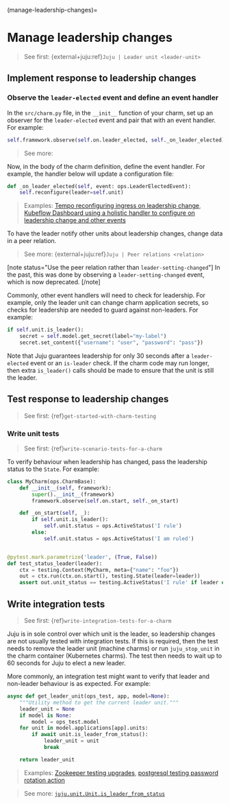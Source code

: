 (manage-leadership-changes)=
# Manage leadership changes
> See first: {external+juju:ref}`Juju | Leader unit <leader-unit>`

## Implement response to leadership changes

### Observe the `leader-elected` event and define an event handler

In the `src/charm.py` file, in the `__init__` function of your charm, set up an observer for the `leader-elected` event and pair that with an event handler. For example:

```python
self.framework.observe(self.on.leader_elected, self._on_leader_elected)
```

> See more: [](ops.LeaderElectedEvent)

Now, in the body of the charm definition, define the event handler. For example, the handler below will update a configuration file:

```python
def _on_leader_elected(self, event: ops.LeaderElectedEvent):
    self.reconfigure(leader=self.unit)
```

> Examples: [Tempo reconfiguring ingress on leadership change](https://github.com/canonical/tempo-k8s-operator/blob/3f94027b6173f436968a4736a1f2d89a1f17b2e1/src/charm.py#L263), [Kubeflow Dashboard using a holistic handler to configure on leadership change and other events](https://github.com/canonical/kubeflow-dashboard-operator/blob/02caa736a6ea8986b8cba23b63c08a12aaedb86c/src/charm.py#L82)

To have the leader notify other units about leadership changes, change data in a peer relation.

> See more: {external+juju:ref}`Juju | Peer relations <relation>`

[note status="Use the peer relation rather than `leader-setting-changed`"]
In the past, this was done by observing a `leader-setting-changed` event, which is now deprecated.
[/note]

Commonly, other event handlers will need to check for leadership. For example,
only the leader unit can change charm application secrets, so checks for
leadership are needed to guard against non-leaders. For example:

```python
if self.unit.is_leader():
    secret = self.model.get_secret(label="my-label")
    secret.set_content({"username": "user", "password": "pass"})
```

Note that Juju guarantees leadership for only 30 seconds after a `leader-elected`
event or an `is-leader` check. If the charm code may run longer, then extra
`is_leader()` calls should be made to ensure that the unit is still the leader.

## Test response to leadership changes

> See first: {ref}`get-started-with-charm-testing`

### Write unit tests

> See first: {ref}`write-scenario-tests-for-a-charm`

To verify behaviour when leadership has changed, pass the leadership status to the `State`. For example:

```python
class MyCharm(ops.CharmBase):
    def __init__(self, framework):
        super().__init__(framework)
        framework.observe(self.on.start, self._on_start)

    def _on_start(self, _):
        if self.unit.is_leader():
            self.unit.status = ops.ActiveStatus('I rule')
        else:
            self.unit.status = ops.ActiveStatus('I am ruled')


@pytest.mark.parametrize('leader', (True, False))
def test_status_leader(leader):
    ctx = testing.Context(MyCharm, meta={"name": "foo"})
    out = ctx.run(ctx.on.start(), testing.State(leader=leader))
    assert out.unit_status == testing.ActiveStatus('I rule' if leader else 'I am ruled')
```

## Write integration tests

> See first: {ref}`write-integration-tests-for-a-charm`

Juju is in sole control over which unit is the leader, so leadership changes are
not usually tested with integration tests. If this is required, then the test
needs to remove the leader unit (machine charms) or run `juju_stop_unit` in the
charm container (Kubernetes charms). The test then needs to wait up to 60 seconds
for Juju to elect a new leader.

More commonly, an integration test might want to verify that leader and non-leader behaviour is
as expected. For example:

```python
async def get_leader_unit(ops_test, app, model=None):
    """Utility method to get the current leader unit."""
    leader_unit = None
    if model is None:
        model = ops_test.model
    for unit in model.applications[app].units:
        if await unit.is_leader_from_status():
            leader_unit = unit
            break

    return leader_unit
```

> Examples: [Zookeeper testing upgrades](https://github.com/canonical/zookeeper-operator/blob/106f9c2cd9408a172b0e93f741d8c9f860c4c38e/tests/integration/test_upgrade.py#L22), [postgresql testing password rotation action](https://github.com/canonical/postgresql-k8s-operator/blob/62645caa89fd499c8de9ac3e5e9598b2ed22d619/tests/integration/test_password_rotation.py#L38)

> See more: [`juju.unit.Unit.is_leader_from_status`](https://pythonlibjuju.readthedocs.io/en/latest/api/juju.unit.html#juju.unit.Unit.is_leader_from_status)
